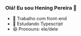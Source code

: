 ### Olá! Eu sou Hening Pereira 👋

- 🔭 Trabalho com front-end
- 🌱 Estudando Typescript
- 😄 Pronouns: ele/dele

